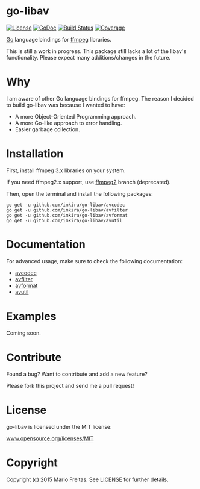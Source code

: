 # go-libav

[![License](http://img.shields.io/badge/license-MIT-red.svg?style=flat)](https://github.com/imkira/go-libav/blob/master/LICENSE.txt)
[![GoDoc](https://godoc.org/github.com/imkira/go-libav?status.svg)](https://godoc.org/github.com/imkira/go-libav)
[![Build
Status](http://img.shields.io/travis/imkira/go-libav.svg?style=flat)](https://travis-ci.org/imkira/go-libav)
[![Coverage](http://img.shields.io/codecov/c/github/imkira/go-libav.svg?style=flat)](https://codecov.io/github/imkira/go-libav)

[Go](https://golang.org) language bindings for [ffmpeg](https://ffmpeg.org)
libraries.

This is still a work in progress. This package still lacks a lot of the libav's
functionality. Please expect many additions/changes in the future.

# Why

I am aware of other Go language bindings for ffmpeg.
The reason I decided to build go-libav was because I wanted to have:

- A more Object-Oriented Programming approach.
- A more Go-like approach to error handling.
- Easier garbage collection.

# Installation

First, install ffmpeg 3.x libraries on your system.

If you need ffmpeg2.x support, use
[ffmpeg2](https://github.com/imkira/go-libav/tree/ffmpeg2) branch (deprecated).

Then, open the terminal and install the following packages:

```
go get -u github.com/imkira/go-libav/avcodec
go get -u github.com/imkira/go-libav/avfilter
go get -u github.com/imkira/go-libav/avformat
go get -u github.com/imkira/go-libav/avutil
```

# Documentation

For advanced usage, make sure to check the following documentation:

- [avcodec](http://godoc.org/github.com/imkira/go-libav/avcodec)
- [avfilter](http://godoc.org/github.com/imkira/go-libav/avfilter)
- [avformat](http://godoc.org/github.com/imkira/go-libav/avformat)
- [avutil](http://godoc.org/github.com/imkira/go-libav/avutil)

# Examples

Coming soon.

# Contribute

Found a bug? Want to contribute and add a new feature?

Please fork this project and send me a pull request!

# License

go-libav is licensed under the MIT license:

www.opensource.org/licenses/MIT

# Copyright

Copyright (c) 2015 Mario Freitas. See
[LICENSE](http://github.com/imkira/go-libav/blob/master/LICENSE)
for further details.
